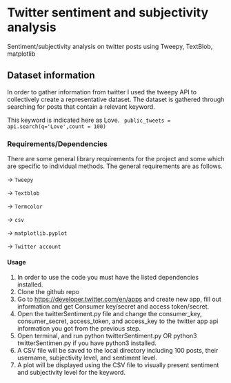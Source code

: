 # Twitter sentiment and subjectivity analysis 
Sentiment/subjectivity analysis on twitter posts using Tweepy, TextBlob, matplotlib

## Dataset information
In order to gather information from twitter I used the tweepy API to collectively create a representative dataset. The
dataset is gathered through searching for posts that contain a relevant keyword. 

This keyword is indicated here as Love.
<code> public_tweets = api.search(q='Love',count = 100) </code>

### Requirements/Dependencies
There are some general library requirements for the project and some which are specific to individual methods.
The general requirements are as follows.


-> <code>Tweepy</code>

-> <code>Textblob</code>

-> <code>Termcolor</code>

-> <code>csv</code>

-> <code>matplotlib.pyplot</code>

-> <code>Twitter account</code>



#### Usage

1. In order to use the code you must have the listed dependencies installed. 
2. Clone the github repo
3. Go to https://developer.twitter.com/en/apps and create new app, fill out information and get Consumer key/secret and access token/secret.
4. Open the twitterSentiment.py file and change the consumer_key, consumer_secret, access_token, and access_key to the twitter app api information you got from the previous step.
5. Open terminal, and run python twitterSentiment.py OR python3 twitterSentimen.py if you have python3 installed.
6. A CSV file will be saved to the local directory including 100 posts, their username, subjectivity level, and sentiment level.
7. A plot will be displayed using the CSV file to visually present sentiment and subjectivity level for the keyword.
